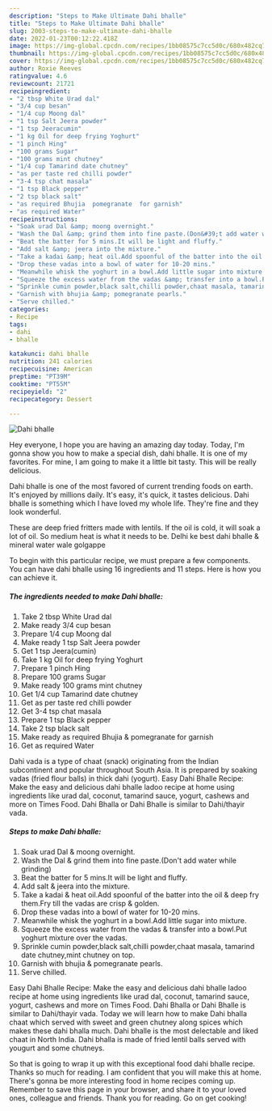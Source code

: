```yaml
---
description: "Steps to Make Ultimate Dahi bhalle"
title: "Steps to Make Ultimate Dahi bhalle"
slug: 2003-steps-to-make-ultimate-dahi-bhalle
date: 2022-01-23T00:12:22.418Z
image: https://img-global.cpcdn.com/recipes/1bb08575c7cc5d0c/680x482cq70/dahi-bhalle-recipe-main-photo.jpg
thumbnail: https://img-global.cpcdn.com/recipes/1bb08575c7cc5d0c/680x482cq70/dahi-bhalle-recipe-main-photo.jpg
cover: https://img-global.cpcdn.com/recipes/1bb08575c7cc5d0c/680x482cq70/dahi-bhalle-recipe-main-photo.jpg
author: Roxie Reeves
ratingvalue: 4.6
reviewcount: 21721
recipeingredient:
- "2 tbsp White Urad dal"
- "3/4 cup besan"
- "1/4 cup Moong dal"
- "1 tsp Salt Jeera powder"
- "1 tsp Jeeracumin"
- "1 kg Oil for deep frying Yoghurt"
- "1 pinch Hing"
- "100 grams Sugar"
- "100 grams mint chutney"
- "1/4 cup Tamarind date chutney"
- "as per taste red chilli powder"
- "3-4 tsp chat masala"
- "1 tsp Black pepper"
- "2 tsp black salt"
- "as required Bhujia  pomegranate  for garnish"
- "as required Water"
recipeinstructions:
- "Soak urad Dal &amp; moong overnight."
- "Wash the Dal &amp; grind them into fine paste.(Don&#39;t add water while grinding)"
- "Beat the batter for 5 mins.It will be light and fluffy."
- "Add salt &amp; jeera into the mixture."
- "Take a kadai &amp; heat oil.Add spoonful of the batter into the oil &amp; deep fry them.Fry till the vadas are crisp &amp; golden."
- "Drop these vadas into a bowl of water for 10-20 mins."
- "Meanwhile whisk the yoghurt in a bowl.Add little sugar into mixture."
- "Squeeze the excess water from the vadas &amp; transfer into a bowl.Put yoghurt mixture over the vadas."
- "Sprinkle cumin powder,black salt,chilli powder,chaat masala, tamarind date chutney,mint chutney on top."
- "Garnish with bhujia &amp; pomegranate pearls."
- "Serve chilled."
categories:
- Recipe
tags:
- dahi
- bhalle

katakunci: dahi bhalle 
nutrition: 241 calories
recipecuisine: American
preptime: "PT39M"
cooktime: "PT55M"
recipeyield: "2"
recipecategory: Dessert

---
```



![Dahi bhalle](https://img-global.cpcdn.com/recipes/1bb08575c7cc5d0c/680x482cq70/dahi-bhalle-recipe-main-photo.jpg)

Hey everyone, I hope you are having an amazing day today. Today, I'm gonna show you how to make a special dish, dahi bhalle. It is one of my favorites. For mine, I am going to make it a little bit tasty. This will be really delicious.

Dahi bhalle is one of the most favored of current trending foods on earth. It's enjoyed by millions daily. It's easy, it's quick, it tastes delicious. Dahi bhalle is something which I have loved my whole life. They're fine and they look wonderful.

These are deep fried fritters made with lentils. If the oil is cold, it will soak a lot of oil. So medium heat is what it needs to be. Delhi ke best dahi bhalle &amp; mineral water wale golgappe


To begin with this particular recipe, we must prepare a few components. You can have dahi bhalle using 16 ingredients and 11 steps. Here is how you can achieve it.

<!--inarticleads1-->

##### The ingredients needed to make Dahi bhalle:

1. Take 2 tbsp White Urad dal
1. Make ready 3/4 cup besan
1. Prepare 1/4 cup Moong dal
1. Make ready 1 tsp Salt Jeera powder
1. Get 1 tsp Jeera(cumin)
1. Take 1 kg Oil for deep frying Yoghurt
1. Prepare 1 pinch Hing
1. Prepare 100 grams Sugar
1. Make ready 100 grams mint chutney
1. Get 1/4 cup Tamarind date chutney
1. Get as per taste red chilli powder
1. Get 3-4 tsp chat masala
1. Prepare 1 tsp Black pepper
1. Take 2 tsp black salt
1. Make ready as required Bhujia &amp; pomegranate  for garnish
1. Get as required Water


Dahi vada is a type of chaat (snack) originating from the Indian subcontinent and popular throughout South Asia. It is prepared by soaking vadas (fried flour balls) in thick dahi (yogurt). Easy Dahi Bhalle Recipe: Make the easy and delicious dahi bhalle ladoo recipe at home using ingredients like urad dal, coconut, tamarind sauce, yogurt, cashews and more on Times Food. Dahi Bhalla or Dahi Bhalle is similar to Dahi/thayir vada. 

<!--inarticleads2-->

##### Steps to make Dahi bhalle:

1. Soak urad Dal &amp; moong overnight.
1. Wash the Dal &amp; grind them into fine paste.(Don&#39;t add water while grinding)
1. Beat the batter for 5 mins.It will be light and fluffy.
1. Add salt &amp; jeera into the mixture.
1. Take a kadai &amp; heat oil.Add spoonful of the batter into the oil &amp; deep fry them.Fry till the vadas are crisp &amp; golden.
1. Drop these vadas into a bowl of water for 10-20 mins.
1. Meanwhile whisk the yoghurt in a bowl.Add little sugar into mixture.
1. Squeeze the excess water from the vadas &amp; transfer into a bowl.Put yoghurt mixture over the vadas.
1. Sprinkle cumin powder,black salt,chilli powder,chaat masala, tamarind date chutney,mint chutney on top.
1. Garnish with bhujia &amp; pomegranate pearls.
1. Serve chilled.


Easy Dahi Bhalle Recipe: Make the easy and delicious dahi bhalle ladoo recipe at home using ingredients like urad dal, coconut, tamarind sauce, yogurt, cashews and more on Times Food. Dahi Bhalla or Dahi Bhalle is similar to Dahi/thayir vada. Today we will learn how to make Dahi bhalla chaat which served with sweet and green chutney along spices which makes these dahi bhalla much. Dahi bhalle is the most delectable and liked chaat in North India. Dahi bhalla is made of fried lentil balls served with yougurt and some chutneys. 

So that is going to wrap it up with this exceptional food dahi bhalle recipe. Thanks so much for reading. I am confident that you will make this at home. There's gonna be more interesting food in home recipes coming up. Remember to save this page in your browser, and share it to your loved ones, colleague and friends. Thank you for reading. Go on get cooking!
